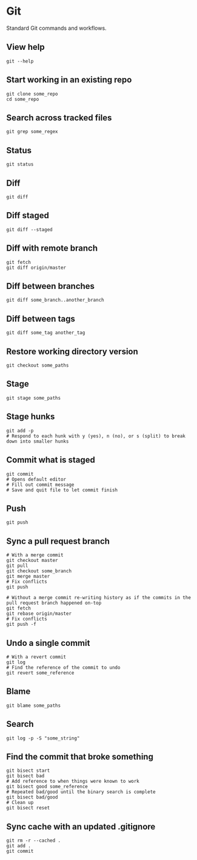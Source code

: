 # Git

Standard Git commands and workflows.

## View help

```shell
git --help
```

## Start working in an existing repo

```shell
git clone some_repo
cd some_repo
```

## Search across tracked files

```shell
git grep some_regex
```

## Status

```shell
git status
```

## Diff

```shell
git diff
```

## Diff staged

```shell
git diff --staged
```

## Diff with remote branch

```shell
git fetch
git diff origin/master
```

## Diff between branches

```shell
git diff some_branch..another_branch
```

## Diff between tags

```shell
git diff some_tag another_tag
```

## Restore working directory version

```shell
git checkout some_paths
```

## Stage

```shell
git stage some_paths
```

## Stage hunks

```shell
git add -p
# Respond to each hunk with y (yes), n (no), or s (split) to break down into smaller hunks
```

## Commit what is staged

```shell
git commit
# Opens default editor
# Fill out commit message
# Save and quit file to let commit finish
```

## Push

```shell
git push
```

## Sync a pull request branch

```shell
# With a merge commit
git checkout master
git pull
git checkout some_branch
git merge master
# Fix conflicts
git push

# Without a merge commit re-writing history as if the commits in the pull request branch happened on-top
git fetch
git rebase origin/master
# Fix conflicts
git push -f
```

## Undo a single commit

```shell
# With a revert commit
git log
# Find the reference of the commit to undo
git revert some_reference
```

## Blame

```shell
git blame some_paths
```

## Search

```shell
git log -p -S "some_string"
```

## Find the commit that broke something

```shell
git bisect start
git bisect bad
# Add reference to when things were known to work
git bisect good some_reference
# Repeated bad/good until the binary search is complete
git bisect bad/good
# Clean up
git bisect reset
```

## Sync cache with an updated .gitignore

```shell
git rm -r --cached .
git add .
git commit
```
